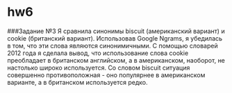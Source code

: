 # hw6

###Задание №3
Я сравнила синонимы biscuit (американский вариант) и cookie (британский вариант). Использовав Google Ngrams, я убедилась в том, что
эти слова являются синонимичными. С помощью словарей 2012 года я сделала вывод, что использование слова cookie преобладает в британском английском, а в американском, наоборот, не настолько широко используется. Со словом biscuit ситуация совершенно противоположная - оно популярнее в американском варианте, а в британском используется редко. 

